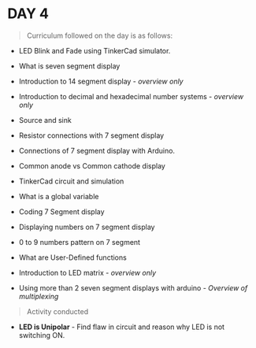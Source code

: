 
# **DAY 4**

>Curriculum followed on the day is as follows:

- LED Blink and Fade using TinkerCad simulator. 

- What is seven segment display 

- Introduction to 14 segment display -  *overview only* 

- Introduction to decimal and hexadecimal number systems -  *overview only* 

- Source and sink 

- Resistor connections with 7 segment display

- Connections of 7 segment display with Arduino.

- Common anode vs Common cathode display

- TinkerCad circuit and simulation

- What is a global variable 

- Coding 7 Segment display
-  Displaying numbers on 7 segment display

- 0 to 9 numbers pattern on 7 segment 

- What are User-Defined functions

- Introduction to LED matrix -  *overview only* 

- Using more than 2 seven segment displays with arduino  - *Overview of multiplexing*


> Activity conducted 
- **LED is Unipolar** - Find flaw in circuit and reason why LED is not switching ON. 